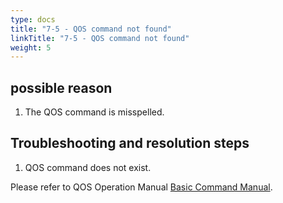 ```yaml
---
type: docs
title: "7-5 - QOS command not found"
linkTitle: "7-5 - QOS command not found"
weight: 5
---
```


## possible reason

1. The QOS command is misspelled.

## Troubleshooting and resolution steps

1. QOS command does not exist.

Please refer to QOS Operation Manual [Basic Command Manual](/en/docs3-v2/java-sdk/reference-manual/qos/command/).
<p style="margin-top: 3rem;"> </p>